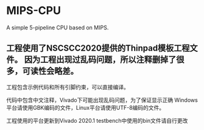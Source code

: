 # MIPS-CPU
 A simple 5-pipeline CPU based on MIPS.


工程使用了NSCSCC2020提供的Thinpad模板工程文件。
因为工程出现过乱码问题，所以注释删掉了很多，可读性会略差。
---------------

工程包含示例代码和所有引脚约束，可以直接编译。

代码中包含中文注释，Vivado下可能出现乱码问题，为了保证显示正确
Windows平台请使用GBK编码的文件，Linux平台请使用UTF-8编码的文件。  

工程使用的平台更新到Vivado 2020.1
testbench中使用的bin文件请自行更改
